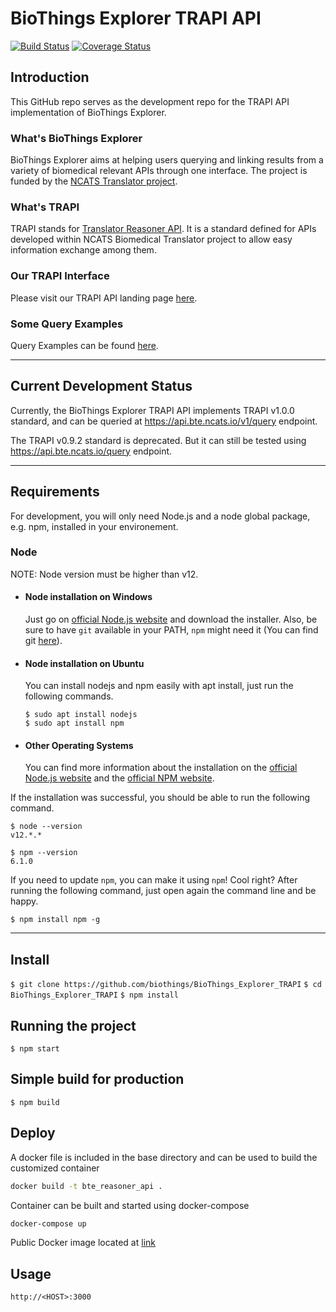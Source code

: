 # BioThings Explorer TRAPI API
[![Build Status](https://travis-ci.com/kevinxin90/BioThings_Explorer_TRAPI.svg?branch=master)](https://travis-ci.com/kevinxin90/BioThings_Explorer_TRAPI)
[![Coverage Status](https://coveralls.io/repos/github/kevinxin90/BioThings_Explorer_TRAPI/badge.svg?branch=master)](https://coveralls.io/github/kevinxin90/BioThings_Explorer_TRAPI?branch=master)

## Introduction

This GitHub repo serves as the development repo for the TRAPI API implementation of BioThings Explorer.

### What's BioThings Explorer

BioThings Explorer aims at helping users querying and linking results from a variety of biomedical relevant APIs through one interface. The project is funded by the [NCATS Translator project](https://ncats.nih.gov/translator).

### What's TRAPI

TRAPI stands for [Translator Reasoner API](https://github.com/NCATSTranslator/ReasonerAPI). It is a standard defined for APIs developed within NCATS Biomedical Translator project to allow easy information exchange among them.

### Our TRAPI Interface

Please visit our TRAPI API landing page [here](http://bte_trapi.smart-api.info/).


### Some Query Examples

Query Examples can be found [here](https://github.com/kevinxin90/BioThings_Explorer_TRAPI/tree/master/examples).

---


## Current Development Status

Currently, the BioThings Explorer TRAPI API implements TRAPI v1.0.0 standard, and can be queried at https://api.bte.ncats.io/v1/query endpoint.


The TRAPI v0.9.2 standard is deprecated. But it can still be tested using https://api.bte.ncats.io/query endpoint.

---

## Requirements

For development, you will only need Node.js and a node global package, e.g. npm, installed in your environement.

### Node

NOTE: Node version must be higher than v12.


- #### Node installation on Windows

  Just go on [official Node.js website](https://nodejs.org/) and download the installer.
Also, be sure to have `git` available in your PATH, `npm` might need it (You can find git [here](https://git-scm.com/)).

- #### Node installation on Ubuntu

  You can install nodejs and npm easily with apt install, just run the following commands.

      $ sudo apt install nodejs
      $ sudo apt install npm

- #### Other Operating Systems

  You can find more information about the installation on the [official Node.js website](https://nodejs.org/) and the [official NPM website](https://npmjs.org/).

If the installation was successful, you should be able to run the following command.

    $ node --version
    v12.*.*

    $ npm --version
    6.1.0

If you need to update `npm`, you can make it using `npm`! Cool right? After running the following command, just open again the command line and be happy.

`$ npm install npm -g`

---

## Install

`$ git clone https://github.com/biothings/BioThings_Explorer_TRAPI`
`$ cd BioThings_Explorer_TRAPI`
`$ npm install`


## Running the project

`$ npm start`

## Simple build for production

`$ npm build`

## Deploy

A docker file is included in the base directory and can be used to build the customized container

```bash
docker build -t bte_reasoner_api .
```

Container can be built and started using docker-compose

```bash
docker-compose up
```

Public Docker image located at [link](https://hub.docker.com/repository/docker/biothings/bte_reasoner_api)

## Usage

`http://<HOST>:3000`
